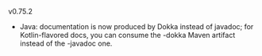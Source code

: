 v0.75.2

- Java: documentation is now produced by Dokka instead of javadoc; for Kotlin-flavored docs, you can consume the -dokka Maven artifact instead of the -javadoc one.
